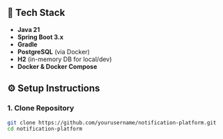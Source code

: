 ## 🚀 Tech Stack

- **Java 21**  
- **Spring Boot 3.x**  
- **Gradle**  
- **PostgreSQL** (via Docker)  
- **H2** (in-memory DB for local/dev)  
- **Docker & Docker Compose**
  
## ⚙️ Setup Instructions

### 1. Clone Repository
```bash
git clone https://github.com/yourusername/notification-platform.git
cd notification-platform
